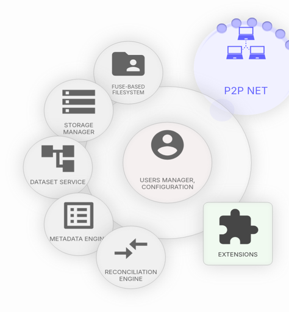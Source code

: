 <div style="margin: 10px; display: grid; height: 700px; width: 800px; place-items: center; perspective: 650px; transform: translate(140px, -170px) rotateX(25deg);"><div style="position: absolute; width: 10.5cm; height: 10.5cm; box-shadow: rgba(155, 155, 155, 0.4) 0px 0px 70px 0px; background: rgba(240, 240, 255, 0.9) none repeat scroll 0% 0%; border-radius: 50%; transform: translate3d(100px, -100px, -290px);"><div style="text-align: center; color: rgb(100, 100, 255); position: absolute; inset: 20px; font-size: 240px;"><svg height="150px" width="150px" viewBox="0 0 31.273 31.273"><path d="M0 0h24v24H0z" fill="none"></path><path d="M21.479,8.699H9.93l-0.95,4.307h13.448L21.479,8.699z M14.376,12.412l0.192-0.878h2.269l0.192,0.878H14.376z M21.449,5.784 V1.609h-4.334h-2.821H9.96v4.175v2.644h11.489V5.784z M20.631,7.744h-9.854V2.426h3.69h2.473h3.691V7.744z M0.95,25.357L0,29.664 h13.448l-0.95-4.308L0.95,25.357L0.95,25.357z M5.397,29.07l0.193-0.877h2.268l0.193,0.877H5.397z M12.469,22.441v-4.174H8.135 H5.314H0.98v4.174v2.645h11.489V22.441z M1.797,24.403v-5.317h3.689h2.475h3.688v5.317H1.797z M30.324,25.357H18.773l-0.948,4.307 h13.448L30.324,25.357z M23.223,29.07l0.192-0.877h2.269l0.193,0.877H23.223z M18.807,22.441v2.645h11.486v-2.645v-4.174H25.96 h-2.821h-4.332V22.441z M19.623,19.084h3.688h2.476h3.688v5.318h-9.853L19.623,19.084L19.623,19.084z M17.927,21.584l-0.415-0.471 l0.471-0.416l0.416,0.473L17.927,21.584z M16.572,19.099l0.707,0.8l-0.473,0.417L16.1,19.515L16.572,19.099z M13.157,20.698 l0.472,0.416l-0.416,0.472l-0.472-0.416L13.157,20.698z M14.57,19.098l0.472,0.416l-0.706,0.8l-0.472-0.416L14.57,19.098z M15.256,15.327h0.627v1.067h-0.627V15.327z M15.256,17.463h0.628v0.979v0.118l-0.136,0.153l-0.179-0.154l-0.177,0.154 l-0.137-0.153v-0.118L15.256,17.463L15.256,17.463z M15.883,14.259h-0.627v-0.628h0.627V14.259z" fill="rgba(100,100,255, 1)"></path></svg></div><div style="text-align: center; color: rgb(100, 100, 255); position: absolute; left: 20px; right: 20px; top: 270px; font-size: 40px;">P2P NET</div><div style="position: absolute; width: 10cm; height: 10cm; box-shadow: rgba(0, 0, 255, 0.1) 5px -8px 4px 0px, rgba(0, 0, 255, 0.1) -5px 8px 4px 0px inset; background: rgba(0, 0, 0, 0) none repeat scroll 0% 0%; border-radius: 50%; transform: translate3d(10px, 10px, 20px);"></div><div style="position: absolute; right: 47%; bottom: 55%;"><div style="position: absolute; width: 1cm; height: 1cm; box-shadow: rgba(0, 0, 100, 0.6) 0px 2px 5px 0px inset, rgba(0, 0, 255, 0.19) 0px 4px 2px 0px; background: rgb(185, 185, 255) none repeat scroll 0% 0%; border-radius: 50%; transform: translate3d(-123px, -164.545px, 30px);"></div><div style="position: absolute; width: 1cm; height: 1cm; box-shadow: rgba(0, 0, 100, 0.6) 0px 2px 5px 0px inset, rgba(0, 0, 255, 0.19) 0px 4px 2px 0px; background: rgb(185, 185, 255) none repeat scroll 0% 0%; border-radius: 50%; transform: translate3d(-67.5032px, -185.848px, 30px);"></div><div style="position: absolute; width: 1cm; height: 1cm; box-shadow: rgba(0, 0, 100, 0.6) 0px 2px 5px 0px inset, rgba(0, 0, 255, 0.19) 0px 4px 2px 0px; background: rgb(185, 185, 255) none repeat scroll 0% 0%; border-radius: 50%; transform: translate3d(-8.13959px, -188.959px, 30px);"></div><div style="position: absolute; width: 1cm; height: 1cm; box-shadow: rgba(0, 0, 100, 0.6) 0px 2px 5px 0px inset, rgba(0, 0, 255, 0.19) 0px 4px 2px 0px; background: rgb(185, 185, 255) none repeat scroll 0% 0%; border-radius: 50%; transform: translate3d(49.28px, -173.574px, 30px);"></div><div style="position: absolute; width: 1cm; height: 1cm; box-shadow: rgba(0, 0, 100, 0.6) 0px 2px 5px 0px inset, rgba(0, 0, 255, 0.19) 0px 4px 2px 0px; background: rgb(185, 185, 255) none repeat scroll 0% 0%; border-radius: 50%; transform: translate3d(99.1348px, -141.198px, 30px);"></div><div style="position: absolute; width: 1cm; height: 1cm; box-shadow: rgba(0, 0, 100, 0.6) 0px 2px 5px 0px inset, rgba(0, 0, 255, 0.19) 0px 4px 2px 0px; background: rgb(185, 185, 255) none repeat scroll 0% 0%; border-radius: 50%; transform: translate3d(136.545px, -95px, 30px);"></div><div style="position: absolute; width: 1cm; height: 1cm; box-shadow: rgba(0, 0, 100, 0.6) 0px 2px 5px 0px inset, rgba(0, 0, 255, 0.19) 0px 4px 2px 0px; background: rgb(185, 185, 255) none repeat scroll 0% 0%; border-radius: 50%; transform: translate3d(157.848px, -39.5032px, 30px);"></div><div style="position: absolute; width: 1cm; height: 1cm; box-shadow: rgba(0, 0, 100, 0.6) 0px 2px 5px 0px inset, rgba(0, 0, 255, 0.19) 0px 4px 2px 0px; background: rgb(185, 185, 255) none repeat scroll 0% 0%; border-radius: 50%; transform: translate3d(160.959px, 19.8604px, 30px);"></div><div style="position: absolute; width: 2.5cm; height: 2.5cm; box-shadow: unset; background: rgba(220, 220, 255, 0.4) none repeat scroll 0% 0%; border-radius: 50%; transform: translate3d(-150px, 150px, 1px);"></div></div></div><div style="position: absolute; width: 17cm; height: 17cm; box-shadow: rgba(155, 155, 155, 0.4) 0px 0px 70px 0px, rgba(230, 230, 230, 0.6) 0px 0px 15px 2px inset; background: rgba(230, 230, 230, 0.2) none repeat scroll 0% 0%; border-radius: 50%; border: 1px solid rgb(153, 153, 153); transform: translate3d(-200px, 300px, -299px);"></div><div style="position: absolute; width: 7cm; height: 7cm; box-shadow: rgba(155, 155, 155, 0.4) 0px 0px 70px 0px, rgba(230, 230, 230, 0.6) 0px 0px 15px 2px inset; background: rgb(240, 240, 240) none repeat scroll 0% 0%; border-radius: 50%; border: 1px solid rgb(153, 153, 153); transform: translate3d(-350px, -80px, -299px);"><div style="text-align: center; color: rgb(100, 100, 100); position: absolute; inset: 20px; font-size: 150px;"><svg height="150px" width="150px" viewBox="0 0 24 24"><path d="M0 0h24v24H0z" fill="none"></path><path d="M20 6h-8l-2-2H4c-1.1 0-1.99.9-1.99 2L2 18c0 1.1.9 2 2 2h16c1.1 0 2-.9 2-2V8c0-1.1-.9-2-2-2zm-5 3c1.1 0 2 .9 2 2s-.9 2-2 2-2-.9-2-2 .9-2 2-2zm4 8h-8v-1c0-1.33 2.67-2 4-2s4 .67 4 2v1z" fill="rgba(100,100,100, 1)"></path></svg></div><div style="text-align: center; color: rgb(100, 100, 100); position: absolute; left: 20px; right: 20px; top: 180px; font-size: 20px;">FUSE-BASED FILESYSTEM</div></div><div style="position: absolute; width: 7cm; height: 7cm; box-shadow: rgba(155, 155, 155, 0.4) 0px 0px 70px 0px, rgba(230, 230, 230, 0.6) 0px 0px 15px 2px inset; background: rgb(240, 240, 240) none repeat scroll 0% 0%; border-radius: 50%; border: 1px solid rgb(153, 153, 153); transform: translate3d(-540px, 80px, -299px);"><div style="text-align: center; color: rgb(100, 100, 100); position: absolute; inset: 20px; font-size: 150px;"><svg height="150px" width="150px" viewBox="0 0 24 24"><path d="M0 0h24v24H0z" fill="none"></path><path d="M2 20h20v-4H2v4zm2-3h2v2H4v-2zM2 4v4h20V4H2zm4 3H4V5h2v2zm-4 7h20v-4H2v4zm2-3h2v2H4v-2z" fill="rgba(100,100,100, 1)"></path></svg></div><div style="text-align: center; color: rgb(100, 100, 100); position: absolute; left: 20px; right: 20px; top: 180px; font-size: 24px;">STORAGE MANAGER</div></div><div style="position: absolute; width: 7cm; height: 7cm; box-shadow: rgba(155, 155, 155, 0.4) 0px 0px 70px 0px, rgba(230, 230, 230, 0.6) 0px 0px 15px 2px inset; background: rgb(240, 240, 240) none repeat scroll 0% 0%; border-radius: 50%; border: 1px solid rgb(153, 153, 153); transform: translate3d(-620px, 320px, -299px);"><div style="text-align: center; color: rgb(100, 100, 100); position: absolute; inset: 20px; font-size: 150px;"><svg height="150px" width="150px" viewBox="0 0 24 24"><path d="M0 0h24v24H0z" fill="none"></path><path d="M22 11V3h-7v3H9V3H2v8h7V8h2v10h4v3h7v-8h-7v3h-2V8h2v3z" fill="rgba(100,100,100, 1)"></path></svg></div><div style="text-align: center; color: rgb(100, 100, 100); position: absolute; left: 20px; right: 20px; top: 180px; font-size: 24px;">DATASET SERVICE</div></div><div style="position: absolute; width: 7cm; height: 7cm; box-shadow: rgba(155, 155, 155, 0.4) 0px 0px 70px 0px, rgba(230, 230, 230, 0.6) 0px 0px 15px 2px inset; background: rgb(240, 240, 240) none repeat scroll 0% 0%; border-radius: 50%; border: 1px solid rgb(153, 153, 153); transform: translate3d(-540px, 560px, -299px);"><div style="text-align: center; color: rgb(100, 100, 100); position: absolute; inset: 20px; font-size: 150px;"><svg height="150px" width="150px" viewBox="0 0 24 24"><path d="M0 0h24v24H0z" fill="none"></path><path d="M19 5v14H5V5h14m1.1-2H3.9c-.5 0-.9.4-.9.9v16.2c0 .4.4.9.9.9h16.2c.4 0 .9-.5.9-.9V3.9c0-.5-.5-.9-.9-.9zM11 7h6v2h-6V7zm0 4h6v2h-6v-2zm0 4h6v2h-6zM7 7h2v2H7zm0 4h2v2H7zm0 4h2v2H7z" fill="rgba(100,100,100, 1)"></path></svg></div><div style="text-align: center; color: rgb(100, 100, 100); position: absolute; left: 20px; right: 20px; top: 180px; font-size: 24px;">METADATA ENGINE</div></div><div style="position: absolute; width: 7cm; height: 7cm; box-shadow: rgba(155, 155, 155, 0.4) 0px 0px 70px 0px, rgba(230, 230, 230, 0.6) 0px 0px 15px 2px inset; background: rgb(240, 240, 240) none repeat scroll 0% 0%; border-radius: 50%; border: 1px solid rgb(153, 153, 153); transform: translate3d(-340px, 700px, -299px);"><div style="text-align: center; color: rgb(100, 100, 100); position: absolute; inset: 20px; font-size: 150px;"><svg height="150px" width="150px" viewBox="0 0 24 24"><path d="M0 0h24v24H0z" fill="none"></path><path d="M9.01,14H2v2h7.01v3L13,15l-3.99-4V14z M14.99,13v-3H22V8h-7.01V5L11,9L14.99,13z" fill="rgba(100,100,100, 1)"></path></svg></div><div style="text-align: center; color: rgb(100, 100, 100); position: absolute; left: 20px; right: 20px; top: 180px; font-size: 24px;">RECONCILIATION ENGINE</div></div><div style="position: absolute; width: 9cm; height: 9cm; box-shadow: rgba(155, 155, 155, 0.4) 0px 0px 70px 0px, rgba(230, 230, 230, 0.6) 0px 0px 15px 2px inset; background: rgb(245, 240, 240) none repeat scroll 0% 0%; border-radius: 50%; border: 1px solid rgb(153, 153, 153); transform: translate3d(-200px, 300px, -299px);"><div style="text-align: center; color: rgb(100, 100, 100); position: absolute; inset: 20px; font-size: 200px;"><svg height="150px" width="150px" viewBox="0 0 24 24"><path d="M0 0h24v24H0z" fill="none"></path><path d="M12 2C6.48 2 2 6.48 2 12s4.48 10 10 10 10-4.48 10-10S17.52 2 12 2zm0 3c1.66 0 3 1.34 3 3s-1.34 3-3 3-3-1.34-3-3 1.34-3 3-3zm0 14.2c-2.5 0-4.71-1.28-6-3.22.03-1.99 4-3.08 6-3.08 1.99 0 5.97 1.09 6 3.08-1.29 1.94-3.5 3.22-6 3.22z" fill="rgba(100,100,100, 1)"></path></svg></div><div style="text-align: center; color: rgb(100, 100, 100); position: absolute; left: 20px; right: 20px; top: 230px; font-size: 24px;">USERS MANAGER, CONFIGURATION</div></div><div style="position: absolute; width: 7cm; height: 7cm; box-shadow: rgba(155, 155, 155, 0.4) 0px 0px 70px 0px, rgba(230, 230, 230, 0.6) 0px 0px 15px 2px inset; background: rgb(240, 250, 240) none repeat scroll 0% 0%; border-radius: 20px; border: 1px solid rgb(153, 153, 153); transform: translate3d(70px, 600px, -299px);"><div style="text-align: center; color: rgb(60, 60, 60); position: absolute; inset: 20px; font-size: 175px;"><svg height="170px" width="170px" viewBox="0 0 24 24"><path d="M0 0h24v24H0z" fill="none"></path><path d="M20.5 11H19V7c0-1.1-.9-2-2-2h-4V3.5C13 2.12 11.88 1 10.5 1S8 2.12 8 3.5V5H4c-1.1 0-1.99.9-1.99 2v3.8H3.5c1.49 0 2.7 1.21 2.7 2.7s-1.21 2.7-2.7 2.7H2V20c0 1.1.9 2 2 2h3.8v-1.5c0-1.49 1.21-2.7 2.7-2.7 1.49 0 2.7 1.21 2.7 2.7V22H17c1.1 0 2-.9 2-2v-4h1.5c1.38 0 2.5-1.12 2.5-2.5S21.88 11 20.5 11z" fill="rgba(70,70,70, 1)"></path></svg></div><div style="text-align: center; color: rgb(60, 60, 60); position: absolute; left: 20px; right: 20px; top: 205px; font-size: 24px;">EXTENSIONS</div></div></div>